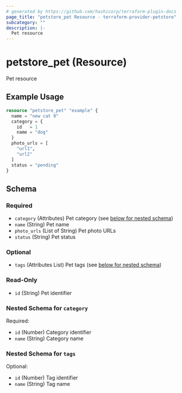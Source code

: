 ```yaml
---
# generated by https://github.com/hashicorp/terraform-plugin-docs
page_title: "petstore_pet Resource - terraform-provider-petstore"
subcategory: ""
description: |-
  Pet resource
---
```


# petstore_pet (Resource)

Pet resource

## Example Usage

```terraform
resource "petstore_pet" "example" {
  name = "new cat 9"
  category = {
    id   = 1
    name = "dog"
  }
  photo_urls = [
    "url1",
    "url2"
  ]
  status = "pending"
}
```

<!-- schema generated by tfplugindocs -->
## Schema

### Required

- `category` (Attributes) Pet category (see [below for nested schema](#nestedatt--category))
- `name` (String) Pet name
- `photo_urls` (List of String) Pet photo URLs
- `status` (String) Pet status

### Optional

- `tags` (Attributes List) Pet tags (see [below for nested schema](#nestedatt--tags))

### Read-Only

- `id` (String) Pet identifier

<a id="nestedatt--category"></a>
### Nested Schema for `category`

Required:

- `id` (Number) Category identifier
- `name` (String) Category name


<a id="nestedatt--tags"></a>
### Nested Schema for `tags`

Optional:

- `id` (Number) Tag identifier
- `name` (String) Tag name
